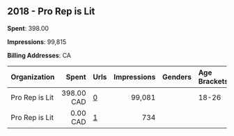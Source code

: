 ## 2018 - Pro Rep is Lit 
**Spent**: 398.00

**Impressions**: 99,815

**Billing Addresses**: CA

|Organization|Spent|Urls|Impressions|Genders|Age Brackets|Country Codes|
|:---|---:|:---|---:|:---|:---|:---|
|Pro Rep is Lit|398.00 CAD|[0](https://www.snap.com/political-ads/asset/82687fec5aab10fbaaf27233348fe01c0b9a4b09b51e37d065987670002db578?mediaType=mp4)|99,081||18-26|canada|
|Pro Rep is Lit|0.00 CAD|[1](https://www.snap.com/political-ads/asset/82687fec5aab10fbaaf27233348fe01c0b9a4b09b51e37d065987670002db578?mediaType=mp4)|734|||canada|
